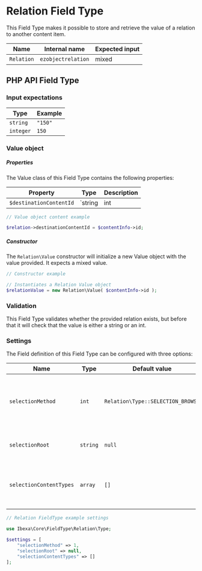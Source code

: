 # Relation Field Type

This Field Type makes it possible to store and retrieve the value of a relation to another content item.

| Name       | Internal name      | Expected input |
|------------|--------------------|----------------|
| `Relation` | `ezobjectrelation` | mixed        |

## PHP API Field Type

### Input expectations

|Type|Example|
|------|------|
|`string`|`"150"`|
|`integer`|`150`|

### Value object

##### Properties

The Value class of this Field Type contains the following properties:

| Property|Type| Description|
|---------|-----|-----------|
| `$destinationContentId` | `string|int|null` | This property is used to store the value provided, which represents the related content. |

``` php
// Value object content example

$relation->destinationContentId = $contentInfo->id;
```

##### Constructor

The `Relation\Value` constructor will initialize a new Value object with the value provided. It expects a mixed value.

``` php
// Constructor example

// Instantiates a Relation Value object
$relationValue = new Relation\Value( $contentInfo->id );
```

### Validation

This Field Type validates whether the provided relation exists, but before that it will check that the value is either a string or an int.

### Settings

The Field definition of this Field Type can be configured with three options:

|Name|Type|Default value|Description|
|------|------|------|------|
|`selectionMethod`|`int`|`Relation\Type::SELECTION_BROWSE`| *This setting is not implemented yet, only one selection method is available.* |
|`selectionRoot`|`string`|`null`|This setting defines the selection root.|
|`selectionContentTypes`|`array`|`[]`|An array of content type IDs that are allowed for related Content.|

``` php
// Relation FieldType example settings

use Ibexa\Core\FieldType\Relation\Type;

$settings = [
    "selectionMethod" => 1,
    "selectionRoot" => null,
    "selectionContentTypes" => []
];
```
